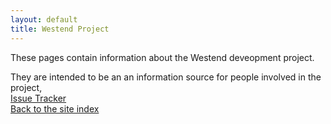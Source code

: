 ```yaml
---
layout: default
title: Westend Project 
---
```


These pages contain information about the Westend deveopment project.<br>

They are intended to be an an information source for people involved in the project, <br>
[Issue Tracker](/tracker.html)<br>
[Back to the site index](/index.html)



